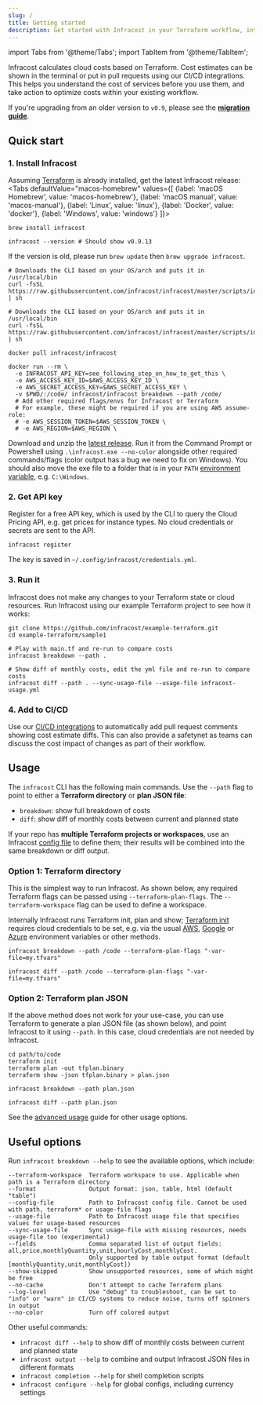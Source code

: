 ```yaml
---
slug: /
title: Getting started
description: Get started with Infracost in your Terraform workflow, integrate it into your pull requests and CI pipeline and view cost estimates for your AWS/Google/Azure cloud infrastructure.
---
```


import Tabs from '@theme/Tabs';
import TabItem from '@theme/TabItem';

Infracost calculates cloud costs based on Terraform. Cost estimates can be shown in the terminal or put in pull requests using our CI/CD integrations. This helps you understand the cost of services before you use them, and take action to optimize costs within your existing workflow.

If you're upgrading from an older version to `v0.9`, please see the [**migration guide**](/docs/guides/v0.9_migration).

## Quick start

### 1. Install Infracost
Assuming [Terraform](https://www.terraform.io/downloads.html) is already installed, get the latest Infracost release:
<Tabs
  defaultValue="macos-homebrew"
  values={[
    {label: 'macOS Homebrew', value: 'macos-homebrew'},
    {label: 'macOS manual', value: 'macos-manual'},
    {label: 'Linux', value: 'linux'},
    {label: 'Docker', value: 'docker'},
    {label: 'Windows', value: 'windows'}
  ]}>
  <TabItem value="macos-homebrew">

  ```shell
  brew install infracost

  infracost --version # Should show v0.9.13
  ```

  If the version is old, please run `brew update` then `brew upgrade infracost`.

  </TabItem>
  <TabItem value="macos-manual">

  ```shell
  # Downloads the CLI based on your OS/arch and puts it in /usr/local/bin
  curl -fsSL https://raw.githubusercontent.com/infracost/infracost/master/scripts/install.sh | sh
  ```

  </TabItem>
  <TabItem value="linux">

  ```shell
  # Downloads the CLI based on your OS/arch and puts it in /usr/local/bin
  curl -fsSL https://raw.githubusercontent.com/infracost/infracost/master/scripts/install.sh | sh
  ```

  </TabItem>
  <TabItem value="docker">

  ```shell
  docker pull infracost/infracost

  docker run --rm \
    -e INFRACOST_API_KEY=see_following_step_on_how_to_get_this \
    -e AWS_ACCESS_KEY_ID=$AWS_ACCESS_KEY_ID \
    -e AWS_SECRET_ACCESS_KEY=$AWS_SECRET_ACCESS_KEY \
    -v $PWD/:/code/ infracost/infracost breakdown --path /code/
    # Add other required flags/envs for Infracost or Terraform
    # For example, these might be required if you are using AWS assume-role:
    # -e AWS_SESSION_TOKEN=$AWS_SESSION_TOKEN \
    # -e AWS_REGION=$AWS_REGION \
  ```

  </TabItem>
  <TabItem value="windows">

  Download and unzip the [latest release](https://github.com/infracost/infracost/releases/latest/download/infracost-windows-amd64.tar.gz). Run it from the Command Prompt or Powershell using `.\infracost.exe --no-color` alongside other required commands/flags (color output has a bug we need to fix on Windows). You should also move the exe file to a folder that is in your `PATH` [environment variable](https://stackoverflow.com/questions/1618280/where-can-i-set-path-to-make-exe-on-windows), e.g. `C:\Windows`.

  </TabItem>
</Tabs>

### 2. Get API key
Register for a free API key, which is used by the CLI to query the Cloud Pricing API, e.g. get prices for instance types. No cloud credentials or secrets are sent to the API. 
```shell
infracost register
```

The key is saved in `~/.config/infracost/credentials.yml`.

### 3. Run it
Infracost does not make any changes to your Terraform state or cloud resources. Run Infracost using our example Terraform project to see how it works:

```shell
git clone https://github.com/infracost/example-terraform.git
cd example-terraform/sample1

# Play with main.tf and re-run to compare costs
infracost breakdown --path .

# Show diff of monthly costs, edit the yml file and re-run to compare costs
infracost diff --path . --sync-usage-file --usage-file infracost-usage.yml
```

### 4. Add to CI/CD
Use our [CI/CD integrations](/docs/integrations/cicd) to automatically add pull request comments showing cost estimate diffs. This can also provide a safetynet as teams can discuss the cost impact of changes as part of their workflow.

## Usage

The `infracost` CLI has the following main commands. Use the `--path` flag to point to either a **Terraform directory** or **plan JSON file**:
- `breakdown`: show full breakdown of costs
- `diff`: show diff of monthly costs between current and planned state

If your repo has **multiple Terraform projects or workspaces**, use an Infracost [config file](/docs/multi_project/config_file) to define them; their results will be combined into the same breakdown or diff output.

### Option 1: Terraform directory

This is the simplest way to run Infracost. As shown below, any required Terraform flags can be passed using `--terraform-plan-flags`. The `--terraform-workspace` flag can be used to define a workspace.

Internally Infracost runs Terraform init, plan and show; [Terraform init](/docs/faq#does-infracost-need-cloud-credentials) requires cloud credentials to be set, e.g. via the usual [AWS](https://registry.terraform.io/providers/hashicorp/aws/latest/docs#environment-variables), [Google](https://registry.terraform.io/providers/hashicorp/google/latest/docs/guides/provider_reference#full-reference) or [Azure](https://registry.terraform.io/providers/hashicorp/azurerm/latest/docs/guides/service_principal_client_secret) environment variables or other methods.

  ```shell
  infracost breakdown --path /code --terraform-plan-flags "-var-file=my.tfvars"

  infracost diff --path /code --terraform-plan-flags "-var-file=my.tfvars"
  ```

### Option 2: Terraform plan JSON

If the above method does not work for your use-case, you can use Terraform to generate a plan JSON file (as shown below), and point Infracost to it using `--path`. In this case, cloud credentials are not needed by Infracost.

  ```shell
  cd path/to/code
  terraform init
  terraform plan -out tfplan.binary
  terraform show -json tfplan.binary > plan.json

  infracost breakdown --path plan.json

  infracost diff --path plan.json
  ```

See the [advanced usage](/docs/guides/advanced_usage) guide for other usage options.

## Useful options

Run `infracost breakdown --help` to see the available options, which include:

  ```
  --terraform-workspace  Terraform workspace to use. Applicable when path is a Terraform directory
  --format               Output format: json, table, html (default "table")
  --config-file          Path to Infracost config file. Cannot be used with path, terraform* or usage-file flags
  --usage-file           Path to Infracost usage file that specifies values for usage-based resources
  --sync-usage-file      Sync usage-file with missing resources, needs usage-file too (experimental)
  --fields               Comma separated list of output fields: all,price,monthlyQuantity,unit,hourlyCost,monthlyCost.
                         Only supported by table output format (default [monthlyQuantity,unit,monthlyCost])
  --show-skipped         Show unsupported resources, some of which might be free
  --no-cache             Don't attempt to cache Terraform plans
  --log-level            Use "debug" to troubleshoot, can be set to "info" or "warn" in CI/CD systems to reduce noise, turns off spinners in output
  --no-color             Turn off colored output
  ```

Other useful commands:
- `infracost diff --help` to show diff of monthly costs between current and planned state
- `infracost output --help` to combine and output Infracost JSON files in different formats
- `infracost completion --help` for shell completion scripts
- `infracost configure --help` for global configs, including currency settings
